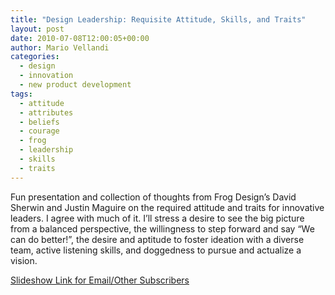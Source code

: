```yaml
---
title: "Design Leadership: Requisite Attitude, Skills, and Traits"
layout: post
date: 2010-07-08T12:00:05+00:00
author: Mario Vellandi
categories:
  - design
  - innovation
  - new product development
tags:
  - attitude
  - attributes
  - beliefs
  - courage
  - frog
  - leadership
  - skills
  - traits
---
```

Fun presentation and collection of thoughts from Frog Design&#8217;s David Sherwin and Justin Maguire on the required attitude and traits for innovative leaders. I agree with much of it. I&#8217;ll stress a desire to see the big picture from a balanced perspective, the willingness to step forward and say &#8220;We can do better!&#8221;, the desire and aptitude to foster ideation with a diverse team, active listening skills, and doggedness to pursue and actualize a vision.

[Slideshow Link for Email/Other Subscribers](http://www.slideshare.net/frogdesign/work-in-progress-thoughts-on-design-leadership?from=ss_embed)
